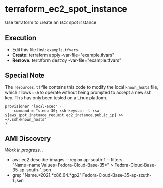 # terraform_ec2_spot_instance
Use terraform to create an EC2 spot instance

## Execution
* Edit this file first: `example.tfvars`
* **Create:** terraform apply -var-file="example.tfvars"
* **Remove:** terraform destroy -var-file="example.tfvars"

## Special Note
The `resources.tf` file contains this code to modify the local `known_hosts` file, which allows `ssh` to operate without being prompted to accept a new ssh key.  This has only been tested on a Linux platform.

```
provisioner "local-exec" {
    command = "sleep 30; ssh-keyscan -t rsa ${aws_spot_instance_request.ec2_instance.public_ip} >> ~/.ssh/known_hosts"
}
```

## AMI Discovery

*Work in progress...*

* aws ec2 describe-images --region ap-south-1 --filters "Name=name,Values=Fedora-Cloud-Base-35*" > Fedora-Cloud-Base-35-ap-south-1.json
* grep "Name.*2021.*x86_64.*gp2" Fedora-Cloud-Base-35-ap-south-1.json
